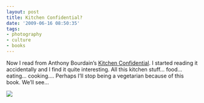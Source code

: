 ```yaml
---
layout: post
title: Kitchen Confidential?
date: '2009-06-16 08:50:35'
tags:
- photography
- culture
- books
---
```



Now I read from Anthony Bourdain’s [Kitchen Confidential](http://en.wikipedia.org/wiki/Kitchen_Confidential). I started reading it accidentally and I find it quite interesting. All this kitchen stuff… food… eating… cooking…. Perhaps I’ll stop being a vegetarian because of this book. We’ll see…

![](https://farm6.staticflickr.com/5655/20708923421_36edae4927_b.jpg)
